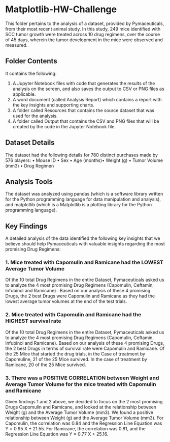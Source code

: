 # Matplotlib-HW-Challenge
This folder pertains to the analysis of a dataset, provided by Pymaceuticals, from their most recent animal study. In this study, 249 mice identified with SCC tumor growth were treated across 10 drug regimens, over the course of 45 days, wherein the tumor development in the mice were observed and measured. 

## Folder Contents
It contains the following:
1.	A Jupyter Notebook files with code that generates the results of the analysis on the screen, and also saves the output to CSV or PNG files as applicable. 
2.	A word document (called Analysis Report) which contains a report with the key insights and supporting charts.
3.	A folder called Resources that contains the source dataset that was used for the analysis.
4.	A folder called Output that contains the CSV and PNG files that will be created by the code in the Jupyter Notebook file.

## Dataset Details
The dataset had the following details for 780 distinct purchases made by 576 players: • Mouse ID • Sex • Age (months)• Weight (g) • Tumor Volume (mm3) • Drug Regimen

## Analysis Tools
The dataset was analyzed using pandas (which is a software library written for the Python programming language for data manipulation and analysis), and matplotlib (which is a Matplotlib is a plotting library for the Python programming language). 

## Key Findings
A detailed analysis of the data identified the following key insights that we believe should help Pymaceuticals with valuable insights regarding the most promising Drug Regimens:
### 1. Mice treated with Capomulin and Ramicane had the LOWEST Average Tumor Volume
Of the 10 total Drug Regimens in the entire Dataset, Pymaceuticals asked us to analyze the 4 most promising Drug Regimens (Capomulin, Ceftamin, Infubinol and Ramicane) . Based on our analysis of these 4 promising Drugs, the 2 best Drugs were Capomulin and Ramicane as they had the lowest average tumor volumes at the end of the test trials.
### 2. Mice treated with Capomulin and Ramicane had the HIGHEST survival rate
Of the 10 total Drug Regimens in the entire Dataset, Pymaceuticals asked us to analyze the 4 most promising Drug Regimens (Capomulin, Ceftamin, Infubinol and Ramicane). Based on our analysis of these 4 promising Drugs, the 2 best Drugs in terms of survival rate were Capomulin and Ramicane. Of the 25 Mice that started the drug trials, in the Case of treatment by Capomuline, 21 of the 25 Mice survived. In the case of treatment by Ramicane, 20 of the 25 Mice survived.
### 3. There was a POSITIVE CORRELATION between Weight and Average Tumor Volume for the mice treated with Capomulin and Ramicane
Given findings 1 and 2 above, we decided to focus on the 2 most promising Drugs Capomulin and Ramicane, and looked at the relationship between Weight (g) and the Average Tumor Volume (mm3). We found a positive relationship between Weight (g) and the Average Tumor Volume (mm3). For Capomulin, the correlation was 0.84 and the Regression Line Equation was Y = 0.95 X + 21.55. For Ramicane, the correlation was 0.81, and the Regression Line Equation was Y = 0.77 X + 25.16.
